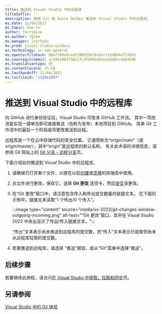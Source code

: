 ```yaml
---
title: 推送到 Visual Studio 中的远程库
titleSuffix: ''
description: 使用 Git 或 Azure DevOps 推送到 Visual Studio 中的远程库。
ms.date: 11/08/2021
ms.topic: how-to
author: TerryGLee
ms.author: tglee
ms.manager: jmartens
ms.prod: visual-studio-windows
ms.technology: vs-ide-general
ms.openlocfilehash: 08aff69e0ced7390b35670a54cf32d004e7232b3
ms.sourcegitcommit: ac681e983f3b217c3fd9d2a31e3a3ddcc4dd3546
ms.translationtype: HT
ms.contentlocale: zh-CN
ms.lasthandoff: 11/09/2021
ms.locfileid: "132041897"
---
```

# <a name="push-to-a-remote-in-visual-studio"></a>推送到 Visual Studio 中的远程库

向 GitHub 进行身份验证后，Visual Studio 可改进 GitHub 工作流。 其中一项改进是实现一键单击即可直接推送（也称为发布）本地项目到 GitHub。 简单 Git 工作流中的最后一个阶段是将更改推送到远程。

远程库是一个在云中存储代码的安全位置。 它通常称为“origin/main”（或 origin/master），其中“origin”是远程库的默认名称。 有关此术语的详细信息，请参阅 Git 网站上的 [Git 分支 - 远程分支](https://git-scm.com/book/en/v2/Git-Branching-Remote-Branches)页。

下面介绍如何推送到 Visual Studio 中的远程库。

1. 请确保已打开某个文件，以便在以前[创建](git-create-repository.md)或[克隆](git-clone-repository.md)的存储库中使用。

1. 对文件进行更改，保存它，选择 **Git 更改** 选项卡，然后[提交](git-make-commit.md)该更改。

1. 在“Git 更改”窗口中，请注意包含传入和传出提交数量的链接文本。 在下面的示例中，链接文本读取“1 个传出/0 个传入”。

   :::image type="content" source="media/vs-2022/git-changes-window-outgoing-incoming.png" alt-text="“Git 更改”窗口，其中在 Visual Studio 2022 中突出显示了传出/传入链接文本。":::

   “传出”文本表示尚未推送到远程库的提交数，而“传入”文本表示已提取但尚未从远程库拉取的提交数。

1. 若要推送到远程库，请选择 “推送”按钮，或从“Git”菜单中选择“推送”。

## <a name="next-steps"></a>后续步骤

若要继续此旅程，请访问[在 Visual Studio 中提取、拉取和同步](git-fetch-pull-sync.md)页。

## <a name="see-also"></a>另请参阅

[Visual Studio 中的 Git 体验](git-with-visual-studio.md)
